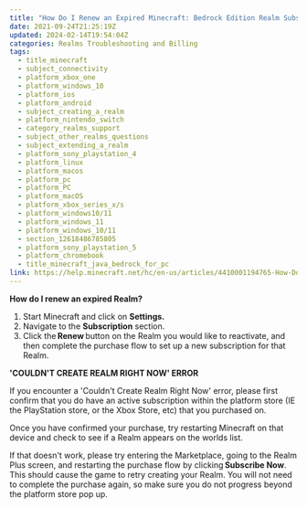 ```yaml
---
title: "How Do I Renew an Expired Minecraft: Bedrock Edition Realm Subscription?"
date: 2021-09-24T21:25:19Z
updated: 2024-02-14T19:54:04Z
categories: Realms Troubleshooting and Billing
tags:
  - title_minecraft
  - subject_connectivity
  - platform_xbox_one
  - platform_windows_10
  - platform_ios
  - platform_android
  - subject_creating_a_realm
  - platform_nintendo_switch
  - category_realms_support
  - subject_other_realms_questions
  - subject_extending_a_realm
  - platform_sony_playstation_4
  - platform_linux
  - platform_macos
  - platform_pc
  - platform_PC
  - platform_macOS
  - platform_xbox_series_x/s
  - platform_windows10/11
  - platform_windows_11
  - platform_windows_10/11
  - section_12618486785805
  - platform_sony_playstation_5
  - platform_chromebook
  - title_minecraft_java_bedrock_for_pc
link: https://help.minecraft.net/hc/en-us/articles/4410001194765-How-Do-I-Renew-an-Expired-Minecraft-Bedrock-Edition-Realm-Subscription
---
```


**How do I renew an expired Realm?**

1.  Start Minecraft and click on **Settings.**
2.  Navigate to the **Subscription** section. 
3.  Click the **Renew** button on the Realm you would like to reactivate, and then complete the purchase flow to set up a new subscription for that Realm.

**'COULDN'T CREATE REALM RIGHT NOW' ERROR**

If you encounter a 'Couldn't Create Realm Right Now' error, please first confirm that you do have an active subscription within the platform store (IE the PlayStation store, or the Xbox Store, etc) that you purchased on. 

Once you have confirmed your purchase, try restarting Minecraft on that device and check to see if a Realm appears on the worlds list. 

If that doesn't work, please try entering the Marketplace, going to the Realm Plus screen, and restarting the purchase flow by clicking **Subscribe Now**. This should cause the game to retry creating your Realm. You will not need to complete the purchase again, so make sure you do not progress beyond the platform store pop up.
